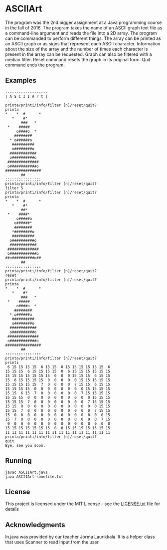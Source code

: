 # ASCIIArt

The program was the 2nd bigger assignment at a Java programming course in the fall of 2016. The program takes the name of an ASCII graph text file as a command-line argument and reads the file into a 2D array. The program can be commanded to perform different things. The array can be printed as an ASCII graph or as signs that represent each ASCII character. Information about the size of the array and the number of times each character is present in the array can be requested. Graph can also be filtered with a median filter. Reset command resets the graph in its original form. Quit command ends the program.

## Examples
```
-------------------
| A S C I I A r t |
-------------------
printa/printi/info/filter [n]/reset/quit?
printa
*    *  #      *
   *    #*      
       ###   *  
 *    #####     
     o####o  *  
    ########    
  * o######o    
   ##########   
   o########o   
  ############  
  o##########o  
 ############## 
 o############o 
################
       ##       
::::::::::::::::
printa/printi/info/filter [n]/reset/quit?
filter 5
printa/printi/info/filter [n]/reset/quit?
printa
*    *  #      *
   *    #*      
       ##*      
 *    ####*     
     o#####o    
    o######*    
    ########    
   *########o   
   ##########   
  o##########o  
  ############  
 ############## 
 o############o 
##o##########o##
       ##       
::::::::::::::::
printa/printi/info/filter [n]/reset/quit?
reset
printa/printi/info/filter [n]/reset/quit?
printa
*    *  #      *
   *    #*      
       ###   *  
 *    #####     
     o####o  *  
    ########    
  * o######o    
   ##########   
   o########o   
  ############  
  o##########o  
 ############## 
 o############o 
################
       ##       
::::::::::::::::
printa/printi/info/filter [n]/reset/quit?
printi
 6 15 15 15 15  6 15 15  0 15 15 15 15 15 15  6
15 15 15  6 15 15 15 15  0  6 15 15 15 15 15 15
15 15 15 15 15 15 15  0  0  0 15 15 15  6 15 15
15  6 15 15 15 15  0  0  0  0  0 15 15 15 15 15
15 15 15 15 15  7  0  0  0  0  7 15 15  6 15 15
15 15 15 15  0  0  0  0  0  0  0  0 15 15 15 15
15 15  6 15  7  0  0  0  0  0  0  7 15 15 15 15
15 15 15  0  0  0  0  0  0  0  0  0  0 15 15 15
15 15 15  7  0  0  0  0  0  0  0  0  7 15 15 15
15 15  0  0  0  0  0  0  0  0  0  0  0  0 15 15
15 15  7  0  0  0  0  0  0  0  0  0  0  7 15 15
15  0  0  0  0  0  0  0  0  0  0  0  0  0  0 15
15  7  0  0  0  0  0  0  0  0  0  0  0  0  7 15
 0  0  0  0  0  0  0  0  0  0  0  0  0  0  0  0
15 15 15 15 15 15 15  0  0 15 15 15 15 15 15 15
11 11 11 11 11 11 11 11 11 11 11 11 11 11 11 11
printa/printi/info/filter [n]/reset/quit?
quit
Bye, see you soon.
```

## Running

```
javac ASCIIArt.java
java ASCIIArt somefile.txt
```

## License

This project is licensed under the MIT License - see the [LICENSE.txt](LICENSE.txt) file for details

## Acknowledgments

In.java was provided by our teacher Jorma Laurikkala. It is a helper class that uses Scanner to read input from the user.
